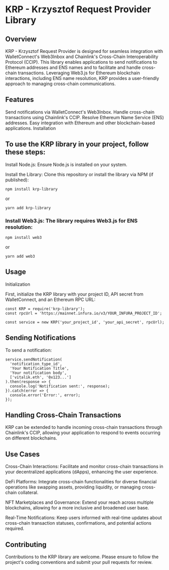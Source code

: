 # KRP - Krzysztof Request Provider Library

## Overview

KRP - Krzysztof Request Provider is designed for seamless integration with WalletConnect's Web3Inbox and Chainlink's Cross-Chain Interoperability Protocol (CCIP). This library enables applications to send notifications to Ethereum addresses and ENS names and to facilitate and handle cross-chain transactions. Leveraging Web3.js for Ethereum blockchain interactions, including ENS name resolution, KRP provides a user-friendly approach to managing cross-chain communications.

## Features

Send notifications via WalletConnect's Web3Inbox.
Handle cross-chain transactions using Chainlink's CCIP.
Resolve Ethereum Name Service (ENS) addresses.
Easy integration with Ethereum and other blockchain-based applications.
Installation

## To use the KRP library in your project, follow these steps:

Install Node.js: Ensure Node.js is installed on your system.

Install the Library: Clone this repository or install the library via NPM (if published):

```
npm install krp-library
```

or

```
yarn add krp-library
```

### Install Web3.js: The library requires Web3.js for ENS resolution:

```
npm install web3
```

or

```
yarn add web3
```

## Usage

Initialization

First, initialize the KRP library with your project ID, API secret from WalletConnect, and an Ethereum RPC URL:

```
const KRP = require('krp-library');
const rpcUrl = 'https://mainnet.infura.io/v3/YOUR_INFURA_PROJECT_ID';

const service = new KRP('your_project_id', 'your_api_secret', rpcUrl);
```

## Sending Notifications

To send a notification:

```
service.sendNotification(
  'notification_type_id',
  'Your Notification Title',
  'Your notification body',
  ['vitalik.eth', '0x123...']
).then(response => {
  console.log('Notification sent:', response);
}).catch(error => {
  console.error('Error:', error);
});
```

## Handling Cross-Chain Transactions

KRP can be extended to handle incoming cross-chain transactions through Chainlink's CCIP, allowing your application to respond to events occurring on different blockchains.

## Use Cases

Cross-Chain Interactions: Facilitate and monitor cross-chain transactions in your decentralized applications (dApps), enhancing the user experience.

DeFi Platforms: Integrate cross-chain functionalities for diverse financial operations like swapping assets, providing liquidity, or managing cross-chain collateral.

NFT Marketplaces and Governance: Extend your reach across multiple blockchains, allowing for a more inclusive and broadened user base.

Real-Time Notifications: Keep users informed with real-time updates about cross-chain transaction statuses, confirmations, and potential actions required.

## Contributing

Contributions to the KRP library are welcome. Please ensure to follow the project's coding conventions and submit your pull requests for review.
